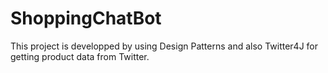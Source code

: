 # ShoppingChatBot
This project is developped by using Design Patterns and also Twitter4J for getting product data from Twitter.
